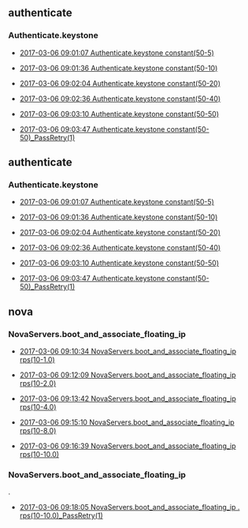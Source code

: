 
## authenticate

### Authenticate.keystone

- [2017-03-06 09:01:07 Authenticate.keystone constant(50-5)](https://godleon.github.io/osp_binary_test_result/0.0.28/authenticate/(20170306_090107)Authenticate.keystone-constant(50-5).html)

- [2017-03-06 09:01:36 Authenticate.keystone constant(50-10)](https://godleon.github.io/osp_binary_test_result/0.0.28/authenticate/(20170306_090136)Authenticate.keystone-constant(50-10).html)

- [2017-03-06 09:02:04 Authenticate.keystone constant(50-20)](https://godleon.github.io/osp_binary_test_result/0.0.28/authenticate/(20170306_090204)Authenticate.keystone-constant(50-20).html)

- [2017-03-06 09:02:36 Authenticate.keystone constant(50-40)](https://godleon.github.io/osp_binary_test_result/0.0.28/authenticate/(20170306_090236)Authenticate.keystone-constant(50-40).html)

- [2017-03-06 09:03:10 Authenticate.keystone constant(50-50)](https://godleon.github.io/osp_binary_test_result/0.0.28/authenticate/(20170306_090310)Authenticate.keystone-constant(50-50).html)

- [2017-03-06 09:03:47 Authenticate.keystone constant(50-50)_PassRetry(1)](https://godleon.github.io/osp_binary_test_result/0.0.28/authenticate/(20170306_090347)Authenticate.keystone-constant(50-50)_PassRetry(1).html)

## authenticate

### Authenticate.keystone

- [2017-03-06 09:01:07 Authenticate.keystone constant(50-5)](https://godleon.github.io/osp_binary_test_result/0.0.28/authenticate/(20170306_090107)Authenticate.keystone-constant(50-5).html)

- [2017-03-06 09:01:36 Authenticate.keystone constant(50-10)](https://godleon.github.io/osp_binary_test_result/0.0.28/authenticate/(20170306_090136)Authenticate.keystone-constant(50-10).html)

- [2017-03-06 09:02:04 Authenticate.keystone constant(50-20)](https://godleon.github.io/osp_binary_test_result/0.0.28/authenticate/(20170306_090204)Authenticate.keystone-constant(50-20).html)

- [2017-03-06 09:02:36 Authenticate.keystone constant(50-40)](https://godleon.github.io/osp_binary_test_result/0.0.28/authenticate/(20170306_090236)Authenticate.keystone-constant(50-40).html)

- [2017-03-06 09:03:10 Authenticate.keystone constant(50-50)](https://godleon.github.io/osp_binary_test_result/0.0.28/authenticate/(20170306_090310)Authenticate.keystone-constant(50-50).html)

- [2017-03-06 09:03:47 Authenticate.keystone constant(50-50)_PassRetry(1)](https://godleon.github.io/osp_binary_test_result/0.0.28/authenticate/(20170306_090347)Authenticate.keystone-constant(50-50)_PassRetry(1).html)

## nova

### NovaServers.boot_and_associate_floating_ip

- [2017-03-06 09:10:34 NovaServers.boot_and_associate_floating_ip rps(10-1.0)](https://godleon.github.io/osp_binary_test_result/0.0.28/nova/(20170306_091034)NovaServers.boot_and_associate_floating_ip-rps(10-1.0).html)

- [2017-03-06 09:12:09 NovaServers.boot_and_associate_floating_ip rps(10-2.0)](https://godleon.github.io/osp_binary_test_result/0.0.28/nova/(20170306_091209)NovaServers.boot_and_associate_floating_ip-rps(10-2.0).html)

- [2017-03-06 09:13:42 NovaServers.boot_and_associate_floating_ip rps(10-4.0)](https://godleon.github.io/osp_binary_test_result/0.0.28/nova/(20170306_091342)NovaServers.boot_and_associate_floating_ip-rps(10-4.0).html)

- [2017-03-06 09:15:10 NovaServers.boot_and_associate_floating_ip rps(10-8.0)](https://godleon.github.io/osp_binary_test_result/0.0.28/nova/(20170306_091510)NovaServers.boot_and_associate_floating_ip-rps(10-8.0).html)

- [2017-03-06 09:16:39 NovaServers.boot_and_associate_floating_ip rps(10-10.0)](https://godleon.github.io/osp_binary_test_result/0.0.28/nova/(20170306_091639)NovaServers.boot_and_associate_floating_ip-rps(10-10.0).html)

### NovaServers.boot_and_associate_floating_ip
.

- [2017-03-06 09:18:05 NovaServers.boot_and_associate_floating_ip
. rps(10-10.0)_PassRetry(1)](https://godleon.github.io/osp_binary_test_result/0.0.28/nova/(20170306_091805)NovaServers.boot_and_associate_floating_ip-rps(10-10.0)_PassRetry(1).html)
